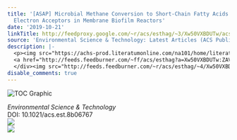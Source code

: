 ```yaml
---
title: '[ASAP] Microbial Methane Conversion to Short-Chain Fatty Acids Using Various
  Electron Acceptors in Membrane Biofilm Reactors'
date: '2019-10-21'
linkTitle: http://feedproxy.google.com/~r/acs/esthag/~3/Xw50VXBDUTw/acs.est.8b06767
source: 'Environmental Science & Technology: Latest Articles (ACS Publications)'
description: |-
  <p><img src="https://achs-prod.literatumonline.com/na101/home/literatum/publisher/achs/journals/content/esthag/0/esthag.ahead-of-print/acs.est.8b06767/20191018/images/medium/es8b06767_0006.gif" alt="TOC Graphic"/></p><div><cite>Environmental Science & Technology</cite></div><div>DOI: 10.1021/acs.est.8b06767</div><div class="feedflare">
  <a href="http://feeds.feedburner.com/~ff/acs/esthag?a=Xw50VXBDUTw:ZAViCW90_9I:yIl2AUoC8zA"><img src="http://feeds.feedburner.com/~ff/acs/esthag?d=yIl2AUoC8zA" border="0"></img></a>
  </div><img src="http://feeds.feedburner.com/~r/acs/esthag/~4/Xw50VXBDUTw" ...
disable_comments: true
---
```

<p><img src="https://achs-prod.literatumonline.com/na101/home/literatum/publisher/achs/journals/content/esthag/0/esthag.ahead-of-print/acs.est.8b06767/20191018/images/medium/es8b06767_0006.gif" alt="TOC Graphic"/></p><div><cite>Environmental Science & Technology</cite></div><div>DOI: 10.1021/acs.est.8b06767</div><div class="feedflare">
<a href="http://feeds.feedburner.com/~ff/acs/esthag?a=Xw50VXBDUTw:ZAViCW90_9I:yIl2AUoC8zA"><img src="http://feeds.feedburner.com/~ff/acs/esthag?d=yIl2AUoC8zA" border="0"></img></a>
</div><img src="http://feeds.feedburner.com/~r/acs/esthag/~4/Xw50VXBDUTw" ...